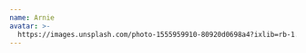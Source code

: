 ```yaml
---
name: Arnie
avatar: >-
  https://images.unsplash.com/photo-1555959910-80920d0698a4?ixlib=rb-1.2.1&ixid=MXwxMjA3fDB8MHxwaG90by1wYWdlfHx8fGVufDB8fHw%3D&auto=format&fit=crop&w=1301&q=80
---
```


